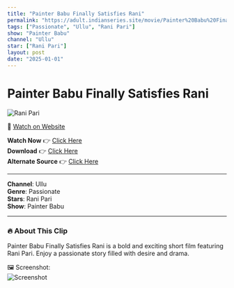```yaml
---
title: "Painter Babu Finally Satisfies Rani"
permalink: "https://adult.indianseries.site/movie/Painter%20Babu%20Finally%20Satisfies%20Rani"
tags: ["Passionate", "Ullu", "Rani Pari"]
show: "Painter Babu"
channel: "Ullu"
star: ["Rani Pari"]
layout: post
date: "2025-01-01"
---
```


# Painter Babu Finally Satisfies Rani

![Rani Pari](https://shorts.desisins.com/wp-content/uploads/2024/12/Painter-Babu-Rani-Pari-Ullu-DesiSins.com_.jpg)

🔗 [Watch on Website](https://adult.indianseries.site/movie/Painter%20Babu%20Finally%20Satisfies%20Rani)

**Watch Now** 👉 [Click Here](https://adult.indianseries.site/movie/Painter%20Babu%20Finally%20Satisfies%20Rani)  
**Download** 👉 [Click Here](https://adult.indianseries.site/movie/Painter%20Babu%20Finally%20Satisfies%20Rani)  
**Alternate Source** 👉 [Click Here](https://adult.indianseries.site/movie/Painter%20Babu%20Finally%20Satisfies%20Rani)

---

**Channel**: Ullu  
**Genre**: Passionate  
**Stars**: Rani Pari  
**Show**: Painter Babu

---

### 🔥 About This Clip

Painter Babu Finally Satisfies Rani is a bold and exciting short film featuring Rani Pari. Enjoy a passionate story filled with desire and drama.
 
🖼️ Screenshot:  
![Screenshot](https://shorts.desisins.com/wp-content/uploads/2024/12/Painter-Babu-Rani-Pari-Ullu-DesiSins.com_.jpg)
